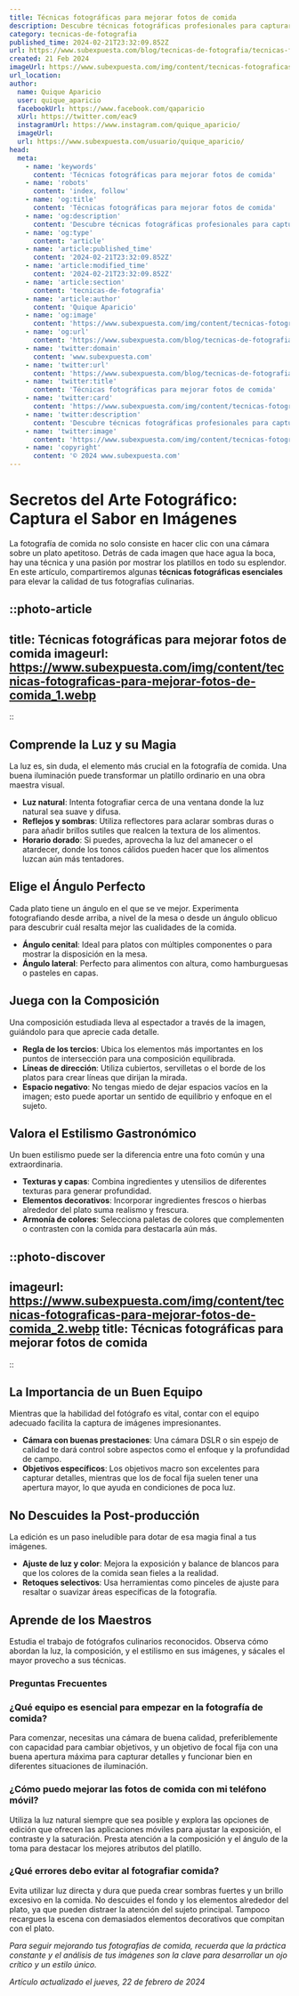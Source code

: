 ```yaml
---
title: Técnicas fotográficas para mejorar fotos de comida
description: Descubre técnicas fotográficas profesionales para capturar imágenes de comida que cautiven. Mejora tus fotos y destaca en cualquier menú o red social.
category: tecnicas-de-fotografia
published_time: 2024-02-21T23:32:09.852Z
url: https://www.subexpuesta.com/blog/tecnicas-de-fotografia/tecnicas-fotograficas-para-mejorar-fotos-de-comida
created: 21 Feb 2024
imageUrl: https://www.subexpuesta.com/img/content/tecnicas-fotograficas-para-mejorar-fotos-de-comida_1.webp
url_location:
author:
  name: Quique Aparicio
  user: quique_aparicio
  facebookUrl: https://www.facebook.com/qaparicio
  xUrl: https://twitter.com/eac9
  instagramUrl: https://www.instagram.com/quique_aparicio/
  imageUrl: 
  url: https://www.subexpuesta.com/usuario/quique_aparicio/
head:
  meta:
    - name: 'keywords'
      content: 'Técnicas fotográficas para mejorar fotos de comida'
    - name: 'robots'
      content: 'index, follow'
    - name: 'og:title'
      content: 'Técnicas fotográficas para mejorar fotos de comida'
    - name: 'og:description'
      content: 'Descubre técnicas fotográficas profesionales para capturar imágenes de comida que cautiven. Mejora tus fotos y destaca en cualquier menú o red social.'
    - name: 'og:type'
      content: 'article'
    - name: 'article:published_time'
      content: '2024-02-21T23:32:09.852Z'
    - name: 'article:modified_time'
      content: '2024-02-21T23:32:09.852Z'
    - name: 'article:section'
      content: 'tecnicas-de-fotografia'
    - name: 'article:author'
      content: 'Quique Aparicio'
    - name: 'og:image'
      content: 'https://www.subexpuesta.com/img/content/tecnicas-fotograficas-para-mejorar-fotos-de-comida_1.webp'
    - name: 'og:url'
      content: 'https://www.subexpuesta.com/blog/tecnicas-de-fotografia/tecnicas-fotograficas-para-mejorar-fotos-de-comida'
    - name: 'twitter:domain'
      content: 'www.subexpuesta.com'
    - name: 'twitter:url'
      content: 'https://www.subexpuesta.com/blog/tecnicas-de-fotografia/tecnicas-fotograficas-para-mejorar-fotos-de-comida'
    - name: 'twitter:title'
      content: 'Técnicas fotográficas para mejorar fotos de comida'
    - name: 'twitter:card'
      content: 'https://www.subexpuesta.com/img/content/tecnicas-fotograficas-para-mejorar-fotos-de-comida_1.webp'
    - name: 'twitter:description'
      content: 'Descubre técnicas fotográficas profesionales para capturar imágenes de comida que cautiven. Mejora tus fotos y destaca en cualquier menú o red social.'
    - name: 'twitter:image'
      content: 'https://www.subexpuesta.com/img/content/tecnicas-fotograficas-para-mejorar-fotos-de-comida_1.webp'
    - name: 'copyright'
      content: '© 2024 www.subexpuesta.com'
---
```

# Secretos del Arte Fotográfico: Captura el Sabor en Imágenes

La fotografía de comida no solo consiste en hacer clic con una cámara sobre un plato apetitoso. Detrás de cada imagen que hace agua la boca, hay una técnica y una pasión por mostrar los platillos en todo su esplendor. En este artículo, compartiremos algunas **técnicas fotográficas esenciales** para elevar la calidad de tus fotografías culinarias.


::photo-article
---
title: Técnicas fotográficas para mejorar fotos de comida
imageurl: https://www.subexpuesta.com/img/content/tecnicas-fotograficas-para-mejorar-fotos-de-comida_1.webp
---
::


## Comprende la Luz y su Magia

La luz es, sin duda, el elemento más crucial en la fotografía de comida. Una buena iluminación puede transformar un platillo ordinario en una obra maestra visual.

- **Luz natural**: Intenta fotografiar cerca de una ventana donde la luz natural sea suave y difusa.
- **Reflejos y sombras**: Utiliza reflectores para aclarar sombras duras o para añadir brillos sutiles que realcen la textura de los alimentos.
- **Horario dorado**: Si puedes, aprovecha la luz del amanecer o el atardecer, donde los tonos cálidos pueden hacer que los alimentos luzcan aún más tentadores.

## Elige el Ángulo Perfecto

Cada plato tiene un ángulo en el que se ve mejor. Experimenta fotografiando desde arriba, a nivel de la mesa o desde un ángulo oblicuo para descubrir cuál resalta mejor las cualidades de la comida.

- **Ángulo cenital**: Ideal para platos con múltiples componentes o para mostrar la disposición en la mesa.
- **Ángulo lateral**: Perfecto para alimentos con altura, como hamburguesas o pasteles en capas.

## Juega con la Composición

Una composición estudiada lleva al espectador a través de la imagen, guiándolo para que aprecie cada detalle.

- **Regla de los tercios**: Ubica los elementos más importantes en los puntos de intersección para una composición equilibrada.
- **Líneas de dirección**: Utiliza cubiertos, servilletas o el borde de los platos para crear líneas que dirijan la mirada.
- **Espacio negativo**: No tengas miedo de dejar espacios vacíos en la imagen; esto puede aportar un sentido de equilibrio y enfoque en el sujeto.

## Valora el Estilismo Gastronómico

Un buen estilismo puede ser la diferencia entre una foto común y una extraordinaria.

- **Texturas y capas**: Combina ingredientes y utensilios de diferentes texturas para generar profundidad.
- **Elementos decorativos**: Incorporar ingredientes frescos o hierbas alrededor del plato suma realismo y frescura.
- **Armonía de colores**: Selecciona paletas de colores que complementen o contrasten con la comida para destacarla aún más.


::photo-discover
---
imageurl: https://www.subexpuesta.com/img/content/tecnicas-fotograficas-para-mejorar-fotos-de-comida_2.webp
title: Técnicas fotográficas para mejorar fotos de comida
---
::


## La Importancia de un Buen Equipo

Mientras que la habilidad del fotógrafo es vital, contar con el equipo adecuado facilita la captura de imágenes impresionantes.

- **Cámara con buenas prestaciones**: Una cámara DSLR o sin espejo de calidad te dará control sobre aspectos como el enfoque y la profundidad de campo.
- **Objetivos específicos**: Los objetivos macro son excelentes para capturar detalles, mientras que los de focal fija suelen tener una apertura mayor, lo que ayuda en condiciones de poca luz.

## No Descuides la Post-producción

La edición es un paso ineludible para dotar de esa magia final a tus imágenes.

- **Ajuste de luz y color**: Mejora la exposición y balance de blancos para que los colores de la comida sean fieles a la realidad.
- **Retoques selectivos**: Usa herramientas como pinceles de ajuste para resaltar o suavizar áreas específicas de la fotografía.

## Aprende de los Maestros

Estudia el trabajo de fotógrafos culinarios reconocidos. Observa cómo abordan la luz, la composición, y el estilismo en sus imágenes, y sácales el mayor provecho a sus técnicas.

### Preguntas Frecuentes

### ¿Qué equipo es esencial para empezar en la fotografía de comida?
Para comenzar, necesitas una cámara de buena calidad, preferiblemente con capacidad para cambiar objetivos, y un objetivo de focal fija con una buena apertura máxima para capturar detalles y funcionar bien en diferentes situaciones de iluminación.

### ¿Cómo puedo mejorar las fotos de comida con mi teléfono móvil?
Utiliza la luz natural siempre que sea posible y explora las opciones de edición que ofrecen las aplicaciones móviles para ajustar la exposición, el contraste y la saturación. Presta atención a la composición y el ángulo de la toma para destacar los mejores atributos del platillo.

### ¿Qué errores debo evitar al fotografiar comida?
Evita utilizar luz directa y dura que pueda crear sombras fuertes y un brillo excesivo en la comida. No descuides el fondo y los elementos alrededor del plato, ya que pueden distraer la atención del sujeto principal. Tampoco recargues la escena con demasiados elementos decorativos que compitan con el plato.

*Para seguir mejorando tus fotografías de comida, recuerda que la práctica constante y el análisis de tus imágenes son la clave para desarrollar un ojo crítico y un estilo único.*

_Artículo actualizado el jueves, 22 de febrero de 2024_